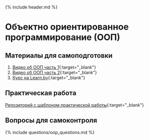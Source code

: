 {% include header.md %}

Объектно ориентированное программирование (ООП)
====================

Материалы для самоподготовки
---------------------
1. [Видео об ООП часть 1](https://www.youtube.com/watch?v=dLVquhA3TQ8){:target="_blank"}
1. [Видео об ООП часть 2](https://www.youtube.com/watch?v=sCTjjkA70ec){:target="_blank"}
1. [Курс на Learn.by](https://learn.by/courses/course-v1:EPAM+JC+ext1/courseware){:target="_blank"}

Практическая работа
---------------------
[Репозиторий с шаблоном практической работы](https://github.com/JAVA-ONLINE-EDUCATION-COURSE/java-oop-template){:target="_blank"}

Вопросы для самоконтроля
---------------------
{% include questions/oop_questions.md %}
